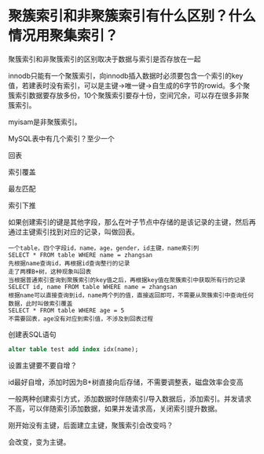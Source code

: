 # 聚簇索引和非聚簇索引有什么区别？什么情况用聚集索引？

聚簇索引和非聚簇索引的区别取决于数据与索引是否存放在一起

innodb只能有一个聚簇索引，向innodb插入数据时必须要包含一个索引的key值，若建表时没有索引，可以是主键->唯一键->自生成的6字节的rowid。多个聚簇索引数据要存放多份，10个聚簇索引要存十份，空间冗余，可以存在很多非聚簇索引。

myisam是非聚簇索引。

MySQL表中有几个索引？至少一个

回表

索引覆盖

最左匹配

索引下推



如果创建索引的键是其他字段，那么在叶子节点中存储的是该记录的主键，然后再通过主键索引找到对应的记录，叫做回表。

```
一个table，四个字段id，name，age，gender，id主键，name索引列
SELECT * FROM table WHERE name = zhangsan
先根据name查询id，再根据id查询整行的记录
走了两棵B+树，这种现象叫回表
当根据普通索引查询到聚簇索引的key值之后，再根据key值在聚簇索引中获取所有行的记录
SELECT id, name FROM table WHERE name = zhangsan
根据name可以直接查询到id，name两个列的值，直接返回即可，不需要从聚簇索引中查询任何数据，此时叫做索引覆盖
SELECT * FROM table WHERE age = 5
不需要回表，age没有对应到索引值，不涉及到回表过程
```

创建表SQL语句

```sql
alter table test add index idx(name);
```

设置主键要不要自增？

id最好自增，添加时因为B+树直接向后存储，不需要调整表，磁盘效率会变高

一般两种创建索引方式，添加数据时伴随索引/导入数据后，添加索引。并发请求不高，可以伴随索引添加数据，如果并发请求高，关闭索引提升数据。

刚开始没有主键，后面建立主键，聚簇索引会改变吗？

会改变，变为主键。

